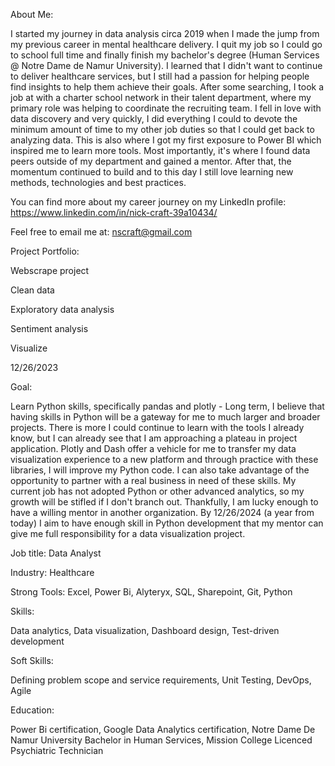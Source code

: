 About Me:

I started my journey in data analysis circa 2019 when I made the jump from my previous career in mental healthcare delivery. I quit my job so I could go to school full time and finally finish my bachelor's degree (Human Services @ Notre Dame de Namur University). I learned that I didn't want to continue to deliver healthcare services, but I still had a passion for helping people find insights to help them achieve their goals.
After some searching, I took a job at with a charter school network in their talent department, where my primary role was helping to coordinate the recruiting team. I fell in love with data discovery and very quickly, I did everything I could to devote the minimum amount of time to my other job duties so that I could get back to analyzing data. This is also where I got my first exposure to Power BI which inspired me to learn more tools. Most importantly, it's where I found data peers outside of my department and gained a mentor. After that, the momentum continued to build and to this day I still love learning new methods, technologies and best practices. 

You can find more about my career journey on my LinkedIn profile: https://www.linkedin.com/in/nick-craft-39a10434/

Feel free to email me at: nscraft@gmail.com

Project Portfolio:

Webscrape project

Clean data

Exploratory data analysis

Sentiment analysis

Visualize

12/26/2023

Goal:

Learn Python skills, specifically pandas and plotly - Long term, I believe that having skills in Python will be a gateway for me to much larger and broader projects. There is more I could continue to learn with the tools I already know, but I can already see that I am approaching a plateau in project application. Plotly and Dash offer a vehicle for me to transfer my data visualization experience to a new platform and through practice with these libraries, I will improve my Python code. I can also take advantage of the opportunity to partner with a real business in need of these skills. My current job has not adopted Python or other advanced analytics, so my growth will be stifled if I don't branch out. Thankfully, I am lucky enough to have a willing mentor in another organization. By 12/26/2024 (a year from today) I aim to have enough skill in Python development that my mentor can give me full responsibility for a data visualization project. 

Job title: Data Analyst

Industry: Healthcare

Strong Tools: Excel, Power Bi, Alyteryx, SQL, Sharepoint, Git, Python

Skills:

Data analytics, Data visualization, Dashboard design, Test-driven development

Soft Skills:

Defining problem scope and service requirements, Unit Testing, DevOps, Agile

Education:

Power Bi certification, Google Data Analytics certification, Notre Dame De Namur University Bachelor in Human Services, Mission College Licenced Psychiatric Technician
